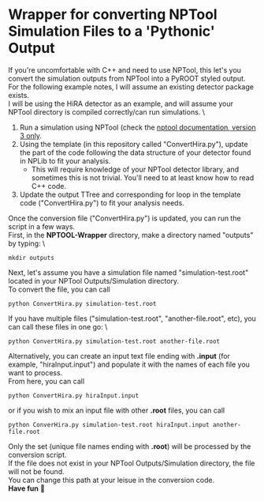 # Wrapper for converting NPTool Simulation Files to a 'Pythonic' Output
If you're uncomfortable with C++ and need to use NPTool, this let's you convert the simulation outputs from NPTool into a PyROOT styled output.
For the following example notes, I will assume an existing detector package exists. \
I will be using the HiRA detector as an example, and will assume your NPTool directory is compiled correctly/can run simulations. \

1. Run a simulation using NPTool (check the [nptool documentation, version 3 only](https://nptool.in2p3.fr).
2. Using the template (in this repository called "ConvertHira.py"), update the part of the code following the data structure of your detector found in NPLib to fit your analysis.
	- This will require knowledge of your NPTool detector library, and sometimes this is not trivial. You'll need to at least know how to read C++ code.
3. Update the output TTree and corresponding for loop in the template code ("ConvertHira.py") to fit your analysis needs.

Once the conversion file ("ConvertHira.py") is updated, you can run the script in a few ways. \
First, in the **NPTOOL-Wrapper** directory, make a directory named "outputs" by typing: \
``` console
mkdir outputs
```
Next, let's assume you have a simulation file named "simulation-test.root" located in your NPTool Outputs/Simulation directory. \
To convert the file, you can call
```console 
python ConvertHira.py simulation-test.root
```
If you have multiple files ("simulation-test.root", "another-file.root", etc), you can call these files in one go: \
```console
python ConvertHira.py simulation-test.root another-file.root
```
Alternatively, you can create an input text file ending with **.input** (for example, "hiraInput.input") and populate it with the names of each file you want to process.\
From here, you can call
```console
python ConvertHira.py hiraInput.input
```
or if you wish to mix an input file with other **.root** files, you can call
```console 
python ConverHira.py simulation-test.root hiraInput.input another-file.root
```
Only the set (unique file names ending with **.root**) will be processed by the conversion script. \
If the file does not exist in your NPTool Outputs/Simulation directory, the file will not be found. \
You can change this path at your leisue in the conversion code. \
**Have fun** :slightly_smiling_face:


